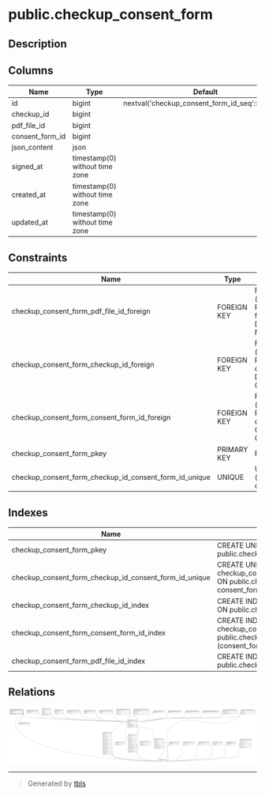 # public.checkup_consent_form

## Description

## Columns

| Name            | Type                           | Default                                          | Nullable | Parents                                         |
| --------------- | ------------------------------ | ------------------------------------------------ | -------- | ----------------------------------------------- |
| id              | bigint                         | nextval('checkup_consent_form_id_seq'::regclass) | false    |                                                 |
| checkup_id      | bigint                         |                                                  | false    | [public.checkups](public.checkups.md)           |
| pdf_file_id     | bigint                         |                                                  | true     | [public.files](public.files.md)                 |
| consent_form_id | bigint                         |                                                  | false    | [public.consent_forms](public.consent_forms.md) |
| json_content    | json                           |                                                  | false    |                                                 |
| signed_at       | timestamp(0) without time zone |                                                  | true     |                                                 |
| created_at      | timestamp(0) without time zone |                                                  | true     |                                                 |
| updated_at      | timestamp(0) without time zone |                                                  | true     |                                                 |

## Constraints

| Name                                                   | Type        | Definition                                                                   |
| ------------------------------------------------------ | ----------- | ---------------------------------------------------------------------------- |
| checkup_consent_form_pdf_file_id_foreign               | FOREIGN KEY | FOREIGN KEY (pdf_file_id) REFERENCES files(id) ON DELETE SET NULL            |
| checkup_consent_form_checkup_id_foreign                | FOREIGN KEY | FOREIGN KEY (checkup_id) REFERENCES checkups(id) ON DELETE CASCADE           |
| checkup_consent_form_consent_form_id_foreign           | FOREIGN KEY | FOREIGN KEY (consent_form_id) REFERENCES consent_forms(id) ON DELETE CASCADE |
| checkup_consent_form_pkey                              | PRIMARY KEY | PRIMARY KEY (id)                                                             |
| checkup_consent_form_checkup_id_consent_form_id_unique | UNIQUE      | UNIQUE (checkup_id, consent_form_id)                                         |

## Indexes

| Name                                                   | Definition                                                                                                                                          |
| ------------------------------------------------------ | --------------------------------------------------------------------------------------------------------------------------------------------------- |
| checkup_consent_form_pkey                              | CREATE UNIQUE INDEX checkup_consent_form_pkey ON public.checkup_consent_form USING btree (id)                                                       |
| checkup_consent_form_checkup_id_consent_form_id_unique | CREATE UNIQUE INDEX checkup_consent_form_checkup_id_consent_form_id_unique ON public.checkup_consent_form USING btree (checkup_id, consent_form_id) |
| checkup_consent_form_checkup_id_index                  | CREATE INDEX checkup_consent_form_checkup_id_index ON public.checkup_consent_form USING btree (checkup_id)                                          |
| checkup_consent_form_consent_form_id_index             | CREATE INDEX checkup_consent_form_consent_form_id_index ON public.checkup_consent_form USING btree (consent_form_id)                                |
| checkup_consent_form_pdf_file_id_index                 | CREATE INDEX checkup_consent_form_pdf_file_id_index ON public.checkup_consent_form USING btree (pdf_file_id)                                        |

## Relations

![er](public.checkup_consent_form.svg)

---

> Generated by [tbls](https://github.com/k1LoW/tbls)
